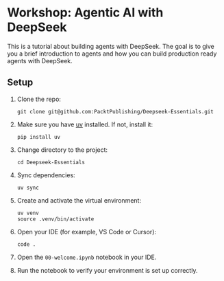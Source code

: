 # Workshop: Agentic AI with DeepSeek

This is a tutorial about building agents with DeepSeek. The goal is to give you a brief introduction to agents and how you can build production ready agents with DeepSeek. 

## Setup 

1. Clone the repo:
   ```
   git clone git@github.com:PacktPublishing/Deepseek-Essentials.git
   ```
2. Make sure you have [uv](https://github.com/astral-sh/uv) installed. If not, install it:
   ```
   pip install uv
   ```
3. Change directory to the project:
   ```
   cd Deepseek-Essentials
   ```
4. Sync dependencies:
   ```
   uv sync
   ```
5. Create and activate the virtual environment:
   ```
   uv venv
   source .venv/bin/activate
   ```
6. Open your IDE (for example, VS Code or Cursor):
   ```
   code .
   ```
7. Open the `00-welcome.ipynb` notebook in your IDE.

8. Run the notebook to verify your environment is set up correctly.